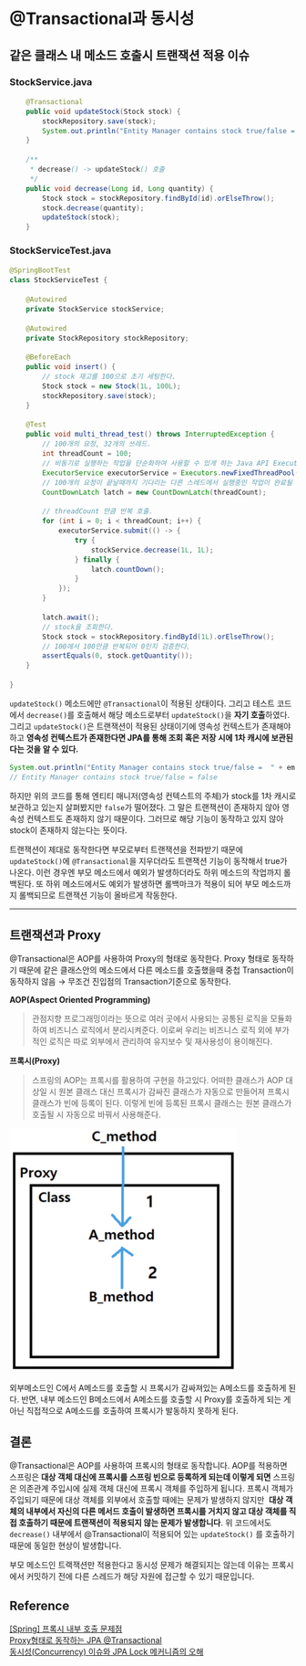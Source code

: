 # @Transactional과 동시성

## 같은 클래스 내 메소드 호출시 트랜잭션 적용 이슈 
### StockService.java
```java
	@Transactional
	public void updateStock(Stock stock) {
		stockRepository.save(stock);
		System.out.println("Entity Manager contains stock true/false =  " + em.contains(stock));
	}

	/**
	 * decrease() -> updateStock() 호출
	 */
	public void decrease(Long id, Long quantity) {
		Stock stock = stockRepository.findById(id).orElseThrow();
		stock.decrease(quantity);
		updateStock(stock);
	}
```

### StockServiceTest.java
```java
@SpringBootTest
class StockServiceTest {

	@Autowired
	private StockService stockService;

	@Autowired
	private StockRepository stockRepository;

	@BeforeEach
	public void insert() {
		// stock 재고를 100으로 초기 세팅한다.
		Stock stock = new Stock(1L, 100L);
		stockRepository.save(stock);
	}

	@Test
	public void multi_thread_test() throws InterruptedException {
		// 100개의 요청, 32개의 쓰레드.
		int threadCount = 100;
		// 비동기로 실행하는 작업을 단순화하여 사용할 수 있게 하는 Java API ExecutorService.
		ExecutorService executorService = Executors.newFixedThreadPool(32);
		// 100개의 요청이 끝날때까지 기다리는 다른 스레드에서 실행중인 작업이 완료될 때까지 기다리도록 하는 클래스 CountDownLatch.
		CountDownLatch latch = new CountDownLatch(threadCount);

		// threadCount 만큼 반복 호출.
		for (int i = 0; i < threadCount; i++) {
			executorService.submit(() -> {
				try {
					stockService.decrease(1L, 1L);
				} finally {
					latch.countDown();
				}
			});
		}

		latch.await();
		// stock을 조회한다.
		Stock stock = stockRepository.findById(1L).orElseThrow();
		// 100에서 100만큼 반복되어 0인지 검증한다.
		assertEquals(0, stock.getQuantity());
	}

}
```

`updateStock()` 메소드에만 `@Transactional`이 적용된 상태이다. 그리고 테스트 코드에서 `decrease()`를 호출해서 해당 메소드로부터 `updateStock()`을 **자기 호출**하였다. 그리고 `updateStock()`은 트랜잭션이 적용된 상태이기에 영속성 컨텍스트가 존재해야 하고 **영속성 컨텍스트가 존재한다면 JPA를 통해 조회 혹은 저장 시에 1차 캐시에 보관된다는 것을 알 수 있다.**

```java
System.out.println("Entity Manager contains stock true/false =  " + em.contains(stock));
// Entity Manager contains stock true/false = false
```

하지만 위의 코드를 통해 엔티티 매니저(영속성 컨텍스트의 주체)가 stock를 1차 캐시로 보관하고 있는지 살펴봤지만 `false`가 떨어졌다. 그 말은 트랜잭션이 존재하지 않아 영속성 컨텍스트도 존재하지 않기 때문이다. 그러므로 해당 기능이 동작하고 있지 않아 stock이 존재하지 않는다는 뜻이다.

트랜잭션이 제대로 동작한다면 부모로부터 트랜잭션을 전파받기 때문에 `updateStock()`에 `@Transactional`을 지우더라도 트랜잭션 기능이 동작해서 true가 나온다. 이런 경우엔 부모 메소드에서 예외가 발생하더라도 하위 메소드의 작업까지 롤백된다. 또 하위 메소드에서도 예외가 발생하면 롤백마크가 적용이 되어 부모 메소드까지 롤백되므로 트랜잭션 기능이 올바르게 작동한다.

---

## 트랜잭션과 Proxy

@Transactional은 AOP를 사용하여 Proxy의 형태로 동작한다. Proxy 형태로 동작하기 때문에 같은 클래스안의 메소드에서 다른 메소드를 호출했을때 중첩 Transaction이 동작하지 않음 → 무조건 진입점의 Transaction기준으로 동작한다.

**AOP(Aspect Oriented Programming)**

> 관점지향 프로그래밍이라는 뜻으로 여러 곳에서 사용되는 공통된 로직을 모듈화하여 비즈니스 로직에서 분리시켜준다. 이로써 우리는 비즈니스 로직 외에 부가적인 로직은 따로 외부에서 관리하여 유지보수 및 재사용성이 용이해진다.
>

**프록시(Proxy)**

> 스프링의 AOP는 프록시를 활용하여 구현을 하고있다. 어떠한 클래스가 AOP 대상일 시 원본 클래스 대신 프록시가 감싸진 클래스가 자동으로 만들어져 프록시 클래스가 빈에 등록이 된다. 이렇게 빈에 등록된 프록시 클래스는 원본 클래스가 호출될 시 자동으로 바꿔서 사용해준다.
>

<img src="./images/proxy.png" width="400px"/>

외부메소드인 C에서 A메소드를 호출할 시 프록시가 감싸져있는 A메소드를 호출하게 된다. 반면, 내부 메소드인 B메소드에서 A메소드를 호출할 시 Proxy를 호출하게 되는 게 아닌 직접적으로 A메소드를 호출하여 프록시가 발동하지 못하게 된다.


## 결론
@Transactional은 AOP를 사용하여 프록시의 형태로 동작합니다. 
AOP를 적용하면 스프링은 **대상 객체 대신에 프록시를 스프링 빈으로 등록하게 되는데 이렇게 되면** 스프링은 의존관계 주입시에 실제 객체 대신에 프록시 객체를 주입하게 됩니다. 
프록시 객체가 주입되기 때문에 대상 객체를 외부에서 호출할 때에는 문제가 발생하지 않지만  **대상 객체의 내부에서 자신의 다른 메서드 호출이 발생하면 프록시를 거치지 않고 대상 객체를 직접 호출하기 때문에 트랜잭션이 적용되지 않는 문제가 발생합니다**. 
위 코드에서도 `decrease()`  내부에서 @Transactional이 적용되어 있는 `updateStock()` 를 호출하기 때문에 동일한 현상이 발생합니다.



부모 메소드인 트랙잭션만 적용한다고 동시성 문제가 해결되지는 않는데 이유는 프록시에서 커밋하기 전에 다른 스레드가 해당 자원에 접근할 수 있기 때문입니다.



## Reference 
[[Spring] 프록시 내부 호출 문제점](https://hyuuny.tistory.com/186)    
[Proxy형태로 동작하는 JPA @Transactional](https://cobbybb.tistory.com/17)  
[동시성(Concurrency) 이슈와 JPA Lock 메커니즘의 오해](https://stir.tistory.com/251)